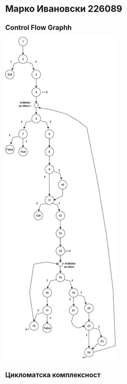 # Марко Ивановски 226089

## Control Flow Graphh
![Graph](https://github.com/Marko-Ivanovski/SI_2024_lab2_226089/blob/master/Graph.png)
## Цикломатска комплексност
